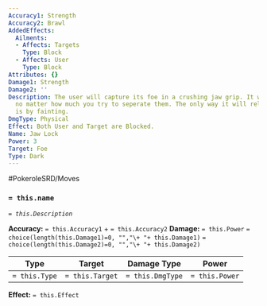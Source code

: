 ```yaml
---
Accuracy1: Strength
Accuracy2: Brawl
AddedEffects:
  Ailments:
  - Affects: Targets
    Type: Block
  - Affects: User
    Type: Block
Attributes: {}
Damage1: Strength
Damage2: ''
Description: The user will capture its foe in a crushing jaw grip. It won't let go
  no matter how much you try to seperate them. The only way it will release its victim
  is by fainting.
DmgType: Physical
Effect: Both User and Target are Blocked.
Name: Jaw Lock
Power: 3
Target: Foe
Type: Dark
---
```


#PokeroleSRD/Moves

### `= this.name` 
*`= this.Description`*

**Accuracy:** `= this.Accuracy1` + `= this.Accuracy2`
**Damage:** `= this.Power` `= choice(length(this.Damage1)=0, "","\+ "+ this.Damage1)` `= choice(length(this.Damage2)=0, "","\+ "+ this.Damage2)`

| Type          | Target          | Damage Type          | Power          |
| ------------- | --------------- | ---------------- | -------------- |
| `= this.Type` | `= this.Target` | `= this.DmgType` | `= this.Power` | 

**Effect:** `= this.Effect`